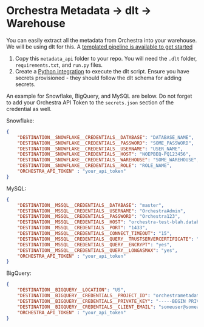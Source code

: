 # Orchestra Metadata -> dlt -> Warehouse

You can easily extract all the metadata from Orchestra into your warehouse. We will be using dlt for this. A [templated pipeline is available to get started](https://app.getorchestra.io/ai-agents/workflows)

1. Copy this `metadata_api` folder to your repo. You will need the `.dlt` folder, `requirements.txt`, and `run.py` files.
2. Create a [Python integration](https://docs.getorchestra.io/docs/integrations/python/) to execute the dlt script. Ensure you have secrets provisioned - they should follow the dlt schema for adding secrets.

An example for Snowflake, BigQuery, and MySQL are below. Do not forget to add your Orchestra API Token to the `secrets.json` section of the credential as well.

Snowflake:

```json
{
    "DESTINATION__SNOWFLAKE__CREDENTIALS__DATABASE": "DATABASE_NAME",
    "DESTINATION__SNOWFLAKE__CREDENTIALS__PASSWORD": "SOME_PASSWORD",
    "DESTINATION__SNOWFLAKE__CREDENTIALS__USERNAME": "USER_NAME",
    "DESTINATION__SNOWFLAKE__CREDENTIALS__HOST": "NOEPBEQ-PQ123456",
    "DESTINATION__SNOWFLAKE__CREDENTIALS__WAREHOUSE": "SOME_WAREHOUSE",
    "DESTINATION__SNOWFLAKE__CREDENTIALS__ROLE": "ROLE_NAME",
    "ORCHESTRA_API_TOKEN" : "your_api_token"
}
```

MySQL:

```json
{
    "DESTINATION__MSSQL__CREDENTIALS__DATABASE": "master",
    "DESTINATION__MSSQL__CREDENTIALS__USERNAME": "OrchestraAdmin",
    "DESTINATION__MSSQL__CREDENTIALS__PASSWORD": "Orchestra123",
    "DESTINATION__MSSQL__CREDENTIALS__HOST": "orchestra-test-blah.database.windows.net",
    "DESTINATION__MSSQL__CREDENTIALS__PORT": "1433",
    "DESTINATION__MSSQL__CREDENTIALS__CONNECT_TIMEOUT": "15",
    "DESTINATION__MSSQL__CREDENTIALS__QUERY__TRUSTSERVERCERTIFICATE": "yes",
    "DESTINATION__MSSQL__CREDENTIALS__QUERY__ENCRYPT": "yes",
    "DESTINATION__MSSQL__CREDENTIALS__QUERY__LONGASMAX": "yes",
    "ORCHESTRA_API_TOKEN" : "your_api_token"
}
```

BigQuery:

```json
{
    "DESTINATION__BIGQUERY__LOCATION": "US",
    "DESTINATION__BIGQUERY__CREDENTIALS__PROJECT_ID": "orchestrametadatastore",
    "DESTINATION__BIGQUERY__CREDENTIALS__PRIVATE_KEY": "-----BEGIN PRIVATE KEY-----\nALONGSTRING\n-----END PRIVATE KEY-----\n",
    "DESTINATION__BIGQUERY__CREDENTIALS__CLIENT_EMAIL": "someuser@someaccount.iam.gserviceaccount.com",
    "ORCHESTRA_API_TOKEN" : "your_api_token"
}
```
